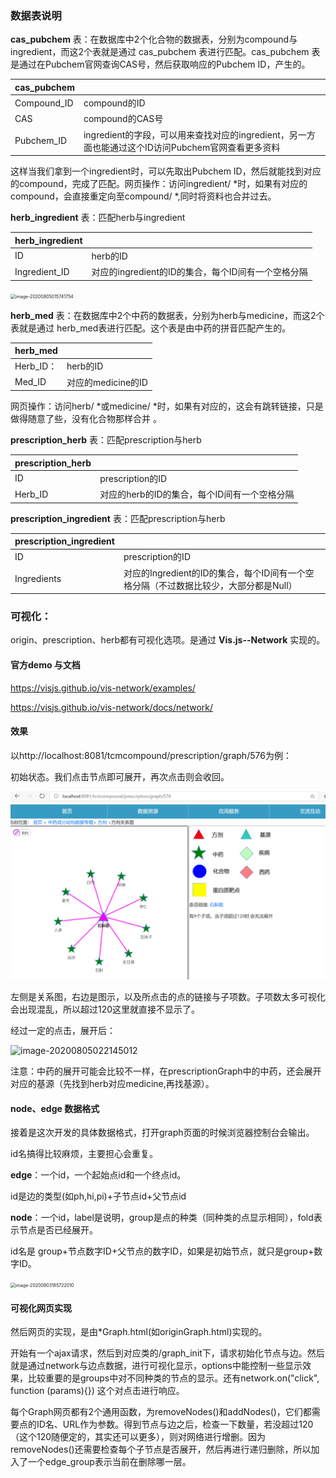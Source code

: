 ### 数据表说明

**cas_pubchem** 表：在数据库中2个化合物的数据表，分别为compound与ingredient，而这2个表就是通过 cas_pubchem 表进行匹配。cas_pubchem 表是通过在Pubchem官网查询CAS号，然后获取响应的Pubchem ID，产生的。

| cas_pubchem |                                                              |
| ----------- | ------------------------------------------------------------ |
| Compound_ID | compound的ID                                                 |
| CAS         | compound的CAS号                                              |
| Pubchem_ID  | ingredient的字段，可以用来查找对应的ingredient，另一方面也能通过这个ID访问Pubchem官网查看更多资料 |

这样当我们拿到一个ingredient时，可以先取出Pubchem ID，然后就能找到对应的compound，完成了匹配。网页操作：访问ingredient/ *时，如果有对应的compound，会直接重定向至compound/ *,同时将资料也合并过去。



**herb_ingredient** 表：匹配herb与ingredient

| herb_ingredient |                                                    |
| --------------- | -------------------------------------------------- |
| ID              | herb的ID                                           |
| Ingredient_ID   | 对应的ingredient的ID的集合，每个ID间有一个空格分隔 |

<img src="C:\Users\minnix\AppData\Roaming\Typora\typora-user-images\image-20200805015741754.png" alt="image-20200805015741754" style="zoom:50%;" />



**herb_med** 表：在数据库中2个中药的数据表，分别为herb与medicine，而这2个表就是通过 herb_med表进行匹配。这个表是由中药的拼音匹配产生的。

| herb_med  |                    |
| --------- | ------------------ |
| Herb_ID： | herb的ID           |
| Med_ID    | 对应的medicine的ID |

网页操作：访问herb/ *或medicine/ *时，如果有对应的，这会有跳转链接，只是做得随意了些，没有化合物那样合并 。



**prescription_herb** 表：匹配prescription与herb

| prescription_herb |                                              |
| ----------------- | -------------------------------------------- |
| ID                | prescription的ID                             |
| Herb_ID           | 对应的herb的ID的集合，每个ID间有一个空格分隔 |



**prescription_ingredient** 表：匹配prescription与herb

| prescription_ingredient |                                                              |
| ----------------------- | ------------------------------------------------------------ |
| ID                      | prescription的ID                                             |
| Ingredients             | 对应的Ingredient的ID的集合，每个ID间有一个空格分隔（不过数据比较少，大部分都是Null） |





### 可视化：

origin、prescription、herb都有可视化选项。是通过 **Vis.js--Network** 实现的。

#### 官方demo 与文档

https://visjs.github.io/vis-network/examples/

https://visjs.github.io/vis-network/docs/network/

#### 效果

以http://localhost:8081/tcmcompound/prescription/graph/576为例：



初始状态。我们点击节点即可展开，再次点击则会收回。

![image-20200805021914448](readme_img/image-20200803193449667.png)

左侧是关系图，右边是图示，以及所点击的点的链接与子项数。子项数太多可视化会出现混乱，所以超过120这里就直接不显示了。





经过一定的点击，展开后：

![image-20200805022145012](D:\CLASS\springboot学习\tcmcompound\readme_img\image-20200803193314425.png)





注意：中药的展开可能会比较不一样，在prescriptionGraph中的中药，还会展开对应的基源（先找到herb对应medicine,再找基源）。



#### node、edge 数据格式

接着是这次开发的具体数据格式，打开graph页面的时候浏览器控制台会输出。

id名搞得比较麻烦，主要担心会重复。

**edge**：一个id，一个起始点id和一个终点id。

id是边的类型(如ph,hi,pi)+子节点id+父节点id

**node**：一个id，label是说明，group是点的种类（同种类的点显示相同），fold表示节点是否已经展开。

id名是   group+节点数字ID+父节点的数字ID，如果是初始节点，就只是group+数字ID。

<img src="D:/CLASS/springboot学习/tcmcompound/readme_img/image-20200803185722010.png" alt="image-20200803185722010" style="zoom:50%;" />

#### 可视化网页实现

然后网页的实现，是由*Graph.html(如originGraph.html)实现的。

开始有一个ajax请求，然后到对应类的/graph_init下，请求初始化节点与边。然后就是通过network与边点数据，进行可视化显示，options中能控制一些显示效果，比较重要的是groups中对不同种类的节点的显示。还有network.on("click", function (params){}) 这个对点击进行响应。

每个Graph网页都有2个通用函数，为removeNodes()和addNodes()，它们都需要点的ID名、URL作为参数。得到节点与边之后，检查一下数量，若没超过120（这个120随便定的，其实还可以更多），则对网络进行增删。因为removeNodes()还需要检查每个子节点是否展开，然后再进行递归删除，所以加入了一个edge_group表示当前在删除哪一层。 



